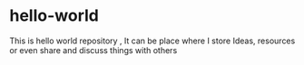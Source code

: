 # hello-world
This is hello world repository , It can be place where I store Ideas, resources or even share and discuss things with others
